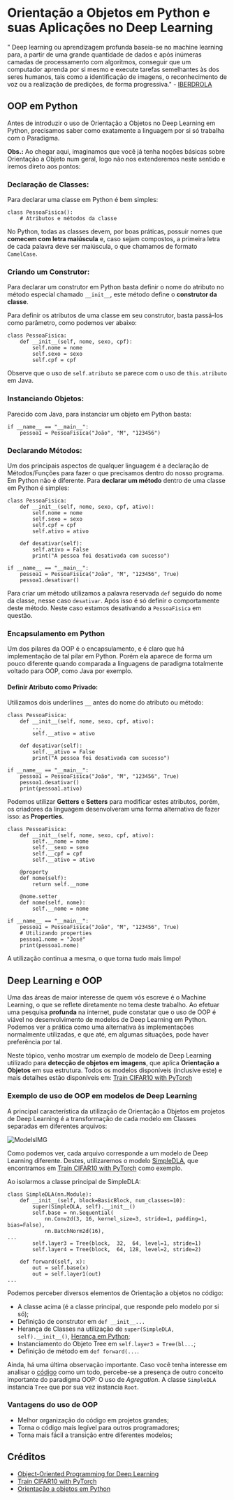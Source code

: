 # Orientação a Objetos em Python e suas Aplicações no Deep Learning
" Deep learning ou aprendizagem profunda baseia-se no machine learning para, a partir de uma grande quantidade de dados e após inúmeras camadas de processamento com algoritmos, conseguir que um computador aprenda por si mesmo e execute tarefas semelhantes às dos seres humanos, tais como a identificação de imagens, o reconhecimento de voz ou a realização de predições, de forma progressiva."  - [IBERDROLA](https://www.iberdrola.com/inovacao/deep-learning)

## OOP em Python
Antes de introduzir o uso de Orientação a Objetos no Deep Learning em Python, precisamos saber como exatamente a linguagem por si só trabalha com o Paradigma.

**Obs.:** Ao chegar aqui, imaginamos que você já tenha noções básicas sobre Orientação a Objeto num geral, logo não nos extenderemos neste sentido e iremos direto aos pontos:

### Declaração de Classes:
Para declarar uma classe em Python é bem simples:  
```
class PessoaFisica():
    # Atributos e métodos da classe
```
No Python, todas as classes devem, por boas práticas, possuir nomes que **comecem com letra maiúscula** e, caso sejam compostos, a primeira letra de cada palavra deve ser maiúscula, o que chamamos de formato ``CamelCase``.

### Criando um Construtor:
Para declarar um construtor em Python basta definir o nome do atributo no método especial chamado ``__init__``, este método define o **construtor da classe**.  

Para definir os atributos de uma classe em seu construtor, basta passá-los como parâmetro, como podemos ver abaixo:
```
class PessoaFisica:
    def __init__(self, nome, sexo, cpf):
        self.nome = nome
        self.sexo = sexo
        self.cpf = cpf
```
Observe que o uso de ``self.atributo`` se parece com o uso de ``this.atributo`` em Java.

### Instanciando Objetos:
Parecido com Java, para instanciar um objeto em Python basta:
```
if __name__ == "__main__":
    pessoa1 = PessoaFisica("João", "M", "123456")
```

### Declarando Métodos:
Um dos principais aspectos de qualquer linguagem é a declaração de Métodos/Funções para fazer o que precisamos dentro do nosso programa. Em Python não é diferente. Para **declarar um método** dentro de uma classe em Python é simples: 

```
class PessoaFisica:
    def __init__(self, nome, sexo, cpf, ativo):
        self.nome = nome
        self.sexo = sexo
        self.cpf = cpf
        self.ativo = ativo
        
    def desativar(self):
        self.ativo = False
        print("A pessoa foi desativada com sucesso")

if __name__ == "__main__":
    pessoa1 = PessoaFisica("João", "M", "123456", True)
    pessoa1.desativar()
```

Para criar um método utilizamos a palavra reservada ``def`` seguido do nome da classe, nesse caso ``desativar``. Após isso é só definir o comportamente deste método. Neste caso estamos desativando a ``PessoaFisica`` em questão.

### Encapsulamento em Python
Um dos pilares da OOP é o encapsulamento, e é claro que há implementação de tal pilar em Python. Porém ela aparece de forma um pouco diferente quando comparada a linguagens de paradigma totalmente voltado para OOP, como Java por exemplo.

#### Definir Atributo como Privado:
Utilizamos dois underlines ``__`` antes do nome do atributo ou método: 
```
class PessoaFisica:
    def __init__(self, nome, sexo, cpf, ativo):
        ...
        self.__ativo = ativo
        
    def desativar(self):
        self.__ativo = False
        print("A pessoa foi desativada com sucesso")

if __name__ == "__main__":
    pessoa1 = PessoaFisica("João", "M", "123456", True)
    pessoa1.desativar()
    print(pessoa1.ativo)
```

Podemos utilizar **Getters** e **Setters** para modificar estes atributos, porém, os criadores da linguagem desenvolveram uma forma alternativa de fazer isso: as **Properties**.
```
class PessoaFisica:
    def __init__(self, nome, sexo, cpf, ativo):
        self.__nome = nome
        self.__sexo = sexo
        self.__cpf = cpf
        self.__ativo = ativo

    @property
    def nome(self):
        return self.__nome
    
    @nome.setter
    def nome(self, nome):
        self.__nome = nome

if __name__ == "__main__":
    pessoa1 = PessoaFisica("João", "M", "123456", True)
    # Utilizando properties
    pessoa1.nome = "José"
    print(pessoa1.nome)
```

A utilização continua a mesma, o que torna tudo mais limpo!


## Deep Learning e OOP
Uma das áreas de maior interesse de quem vós escreve é o Machine Learning, o que se reflete diretamente no tema deste trabalho. Ao efetuar uma pesquisa **profunda** na internet, pude constatar que o uso de OOP é viável no desenvolvimento de modelos de Deep Learning em Python. Podemos ver a prática como uma alternativa às implementações normalmente utilizadas, e que até, em algumas situações, pode haver preferência por tal. 

Neste tópico, venho mostrar um exemplo de modelo de Deep Learning utilizado para **detecção de objetos em imagens**, que aplica **Orientação a Objetos** em sua estrutura. Todos os modelos disponíveis (inclusive este) e mais detalhes estão disponíveis em: [Train CIFAR10 with PyTorch](https://github.com/kuangliu/pytorch-cifar)

### Exemplo de uso de OOP em modelos de Deep Learning
A principal característica da utilização de Orientação a Objetos em projetos de Deep Learning é a transformação de cada modelo em Classes separadas em diferentes arquivos: 

![ModelsIMG](ModelsIMG.png)

Como podemos ver, cada arquivo corresponde a um modelo de Deep Learning diferente.
Destes, utilizaremos o modelo [SimpleDLA](dla_simple.py), que encontramos em [Train CIFAR10 with PyTorch](https://github.com/kuangliu/pytorch-cifar) como exemplo.

Ao isolarmos a classe principal de SimpleDLA:
```
class SimpleDLA(nn.Module):
    def __init__(self, block=BasicBlock, num_classes=10):
        super(SimpleDLA, self).__init__()
        self.base = nn.Sequential(
            nn.Conv2d(3, 16, kernel_size=3, stride=1, padding=1, bias=False),
            nn.BatchNorm2d(16),
...
        self.layer3 = Tree(block,  32,  64, level=1, stride=1)
        self.layer4 = Tree(block,  64, 128, level=2, stride=2)

    def forward(self, x):
        out = self.base(x)
        out = self.layer1(out)
...
```
Podemos perceber diversos elementos de Orientação a objetos no código:
- A classe acima (é a classe principal, que responde pelo modelo por si só);
- Definição de construtor em ``def __init__...``
- Herança de Classes na utilização de ``super(SimpleDLA, self).__init__()``, [Herança em Python](https://www.treinaweb.com.br/blog/utilizando-heranca-no-python); 
- Instanciamento do Objeto Tree em ``self.layer3 = Tree(bl...``;
- Definição de método em ``def forward(...``.

Ainda, há uma última observação importante. Caso você tenha interesse em analisar o [código](dla_simple.py) como um todo, percebe-se a presença de outro conceito importante do paradigma OOP: O uso de *Agregation*. A classe ``SimpleDLA`` instancia ``Tree`` que por sua vez instancia ``Root``. 

  
### Vantagens do uso de OOP
- Melhor organização do código em projetos grandes;
- Torna o código mais legível para outros programadores;
- Torna mais fácil a transição entre diferentes modelos;

## Créditos
- [Object-Oriented Programming for Deep Learning](https://www.youtube.com/watch?v=QQkUoE58QMA&ab_channel=ConnorShorten)
- [Train CIFAR10 with PyTorch](https://github.com/kuangliu/pytorch-cifar)
- [Orientação a objetos em Python](https://www.treinaweb.com.br/blog/orientacao-a-objetos-em-python#:~:text=No%20paradigma%20orientado%20%C3%A0%20objetos,constante%20no%20desenvolvimento%20de%20programas.&text=Como%20vimos%20acima%2C%20para%20declarar,seguido%20do%20nome%20desta%20classe.)



